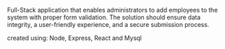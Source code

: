 Full-Stack application that enables administrators to add employees to the system with
proper form validation. The solution should ensure data integrity, a user-friendly experience, and a
secure submission process.

created using:
Node, Express, React and Mysql
